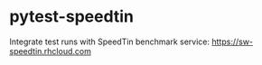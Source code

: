 # pytest-speedtin
Integrate test runs with SpeedTin benchmark service: https://sw-speedtin.rhcloud.com
